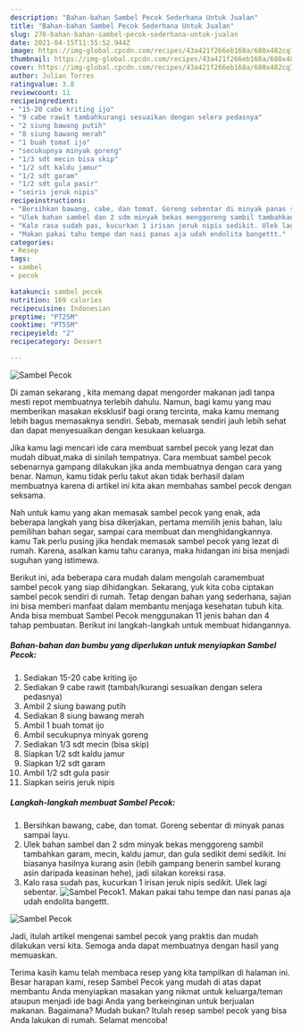 ```yaml
---
description: "Bahan-bahan Sambel Pecok Sederhana Untuk Jualan"
title: "Bahan-bahan Sambel Pecok Sederhana Untuk Jualan"
slug: 270-bahan-bahan-sambel-pecok-sederhana-untuk-jualan
date: 2021-04-15T11:55:52.944Z
image: https://img-global.cpcdn.com/recipes/43a421f266eb168a/680x482cq70/sambel-pecok-foto-resep-utama.jpg
thumbnail: https://img-global.cpcdn.com/recipes/43a421f266eb168a/680x482cq70/sambel-pecok-foto-resep-utama.jpg
cover: https://img-global.cpcdn.com/recipes/43a421f266eb168a/680x482cq70/sambel-pecok-foto-resep-utama.jpg
author: Julian Torres
ratingvalue: 3.8
reviewcount: 11
recipeingredient:
- "15-20 cabe kriting ijo"
- "9 cabe rawit tambahkurangi sesuaikan dengan selera pedasnya"
- "2 siung bawang putih"
- "8 siung bawang merah"
- "1 buah tomat ijo"
- "secukupnya minyak goreng"
- "1/3 sdt mecin bisa skip"
- "1/2 sdt kaldu jamur"
- "1/2 sdt garam"
- "1/2 sdt gula pasir"
- "seiris jeruk nipis"
recipeinstructions:
- "Bersihkan bawang, cabe, dan tomat. Goreng sebentar di minyak panas sampai layu."
- "Ulek bahan sambel dan 2 sdm minyak bekas menggoreng sambil tambahkan garam, mecin, kaldu jamur, dan gula sedikit demi sedikit. Ini biasanya hasilnya kurang asin (lebih gampang benerin sambel kurang asin daripada keasinan hehe), jadi silakan koreksi rasa."
- "Kalo rasa sudah pas, kucurkan 1 irisan jeruk nipis sedikit. Ulek lagi sebentar."
- "Makan pakai tahu tempe dan nasi panas aja udah endolita bangettt."
categories:
- Resep
tags:
- sambel
- pecok

katakunci: sambel pecok 
nutrition: 169 calories
recipecuisine: Indonesian
preptime: "PT25M"
cooktime: "PT55M"
recipeyield: "2"
recipecategory: Dessert

---
```



![Sambel Pecok](https://img-global.cpcdn.com/recipes/43a421f266eb168a/680x482cq70/sambel-pecok-foto-resep-utama.jpg)

Di zaman  sekarang , kita memang dapat mengorder makanan jadi tanpa mesti repot membuatnya terlebih dahulu. Namun, bagi kamu yang mau memberikan masakan eksklusif bagi orang tercinta, maka kamu memang lebih bagus memasaknya sendiri. Sebab, memasak sendiri jauh lebih sehat dan dapat menyesuaikan dengan kesukaan keluarga.

Jika kamu lagi mencari ide cara membuat sambel pecok yang lezat dan mudah dibuat,maka di sinilah tempatnya. Cara membuat sambel pecok  sebenarnya gampang dilakukan jika anda membuatnya dengan cara yang benar. Namun, kamu tidak perlu takut akan tidak berhasil dalam membuatnya 
karena di artikel ini kita akan membahas sambel pecok dengan seksama.  



Nah untuk kamu yang akan memasak sambel pecok yang enak, ada beberapa langkah yang bisa dikerjakan, pertama memilih jenis bahan, lalu pemilihan bahan segar, sampai cara membuat dan menghidangkannya. kamu Tak perlu pusing jika hendak memasak sambel pecok yang lezat di rumah. Karena, asalkan kamu  tahu caranya, maka hidangan ini bisa menjadi suguhan yang istimewa.

Berikut ini, ada beberapa cara mudah dalam mengolah caramembuat sambel pecok yang siap dihidangkan. Sekarang, yuk kita coba ciptakan sambel pecok sendiri di rumah. Tetap dengan bahan yang sederhana, sajian ini bisa memberi manfaat dalam membantu menjaga kesehatan tubuh kita. Anda bisa membuat Sambel Pecok menggunakan 11 jenis bahan dan 4 tahap pembuatan. Berikut ini langkah-langkah untuk membuat hidangannya.

<!--inarticleads1-->

##### Bahan-bahan dan bumbu yang diperlukan untuk menyiapkan Sambel Pecok:

1. Sediakan 15-20 cabe kriting ijo
1. Sediakan 9 cabe rawit (tambah/kurangi sesuaikan dengan selera pedasnya)
1. Ambil 2 siung bawang putih
1. Sediakan 8 siung bawang merah
1. Ambil 1 buah tomat ijo
1. Ambil secukupnya minyak goreng
1. Sediakan 1/3 sdt mecin (bisa skip)
1. Siapkan 1/2 sdt kaldu jamur
1. Siapkan 1/2 sdt garam
1. Ambil 1/2 sdt gula pasir
1. Siapkan seiris jeruk nipis




<!--inarticleads2-->

##### Langkah-langkah membuat Sambel Pecok:

1. Bersihkan bawang, cabe, dan tomat. Goreng sebentar di minyak panas sampai layu.
1. Ulek bahan sambel dan 2 sdm minyak bekas menggoreng sambil tambahkan garam, mecin, kaldu jamur, dan gula sedikit demi sedikit. Ini biasanya hasilnya kurang asin (lebih gampang benerin sambel kurang asin daripada keasinan hehe), jadi silakan koreksi rasa.
1. Kalo rasa sudah pas, kucurkan 1 irisan jeruk nipis sedikit. Ulek lagi sebentar.
<img src="//assets-global.cpcdn.com/assets/icons/button_play-2c75c40dde080a61004c1f40b05d8f140eaff45d7e9e6481dc71c63d2e7c4909.png" alt="Sambel Pecok">1. Makan pakai tahu tempe dan nasi panas aja udah endolita bangettt.
<img src="//assets-global.cpcdn.com/assets/icons/button_play-2c75c40dde080a61004c1f40b05d8f140eaff45d7e9e6481dc71c63d2e7c4909.png" alt="Sambel Pecok">



Jadi, itulah artikel mengenai  sambel pecok  yang praktis dan mudah dilakukan versi kita. Semoga anda dapat membuatnya dengan hasil yang memuaskan. 

Terima kasih kamu telah membaca resep yang kita tampilkan di halaman ini. Besar harapan kami, resep  Sambel Pecok yang mudah di atas dapat membantu Anda menyiapkan masakan yang nikmat untuk keluarga/teman ataupun menjadi ide bagi Anda yang berkeinginan untuk berjualan makanan. Bagaimana? Mudah bukan? Itulah resep sambel pecok yang bisa Anda lakukan di rumah. Selamat mencoba!

